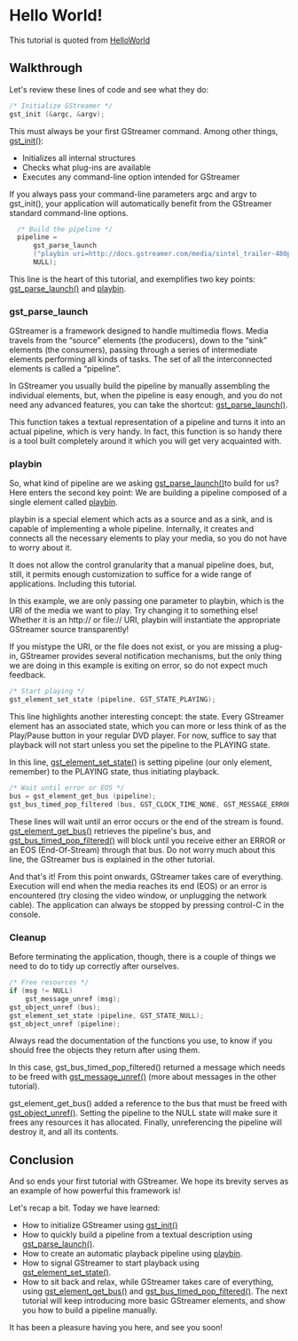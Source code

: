 # Hello World!
This tutorial is quoted from [HelloWorld](http://docs.gstreamer.com/pages/viewpage.action?pageId=327735)

## Walkthrough

Let's review these lines of code and see what they do:
```c
/* Initialize GStreamer */
gst_init (&argc, &argv);
```

This must always be your first GStreamer command. Among other things, [gst_init()](https://gstreamer.freedesktop.org/data/doc/gstreamer/head/gstreamer/html/gstreamer-Gst.html#gst-init):

  - Initializes all internal structures
  - Checks what plug-ins are available
  - Executes any command-line option intended for GStreamer

If you always pass your command-line parameters argc and argv to gst_init(), your application will automatically benefit from the GStreamer standard command-line options.

```c
  /* Build the pipeline */
  pipeline =
      gst_parse_launch
      ("playbin uri=http://docs.gstreamer.com/media/sintel_trailer-480p.webm",
      NULL);
```

This line is the heart of this tutorial, and exemplifies two key points: [gst_parse_launch()](https://gstreamer.freedesktop.org/data/doc/gstreamer/head/gstreamer/html/gstreamer-GstParse.html#gst-parse-launch) and [playbin](https://gstreamer.freedesktop.org/data/doc/gstreamer/head/gst-plugins-base-plugins/html/gst-plugins-base-plugins-playbin.html).

### gst_parse_launch
GStreamer is a framework designed to handle multimedia flows. Media travels from the “source” elements (the producers), down to the “sink” elements (the consumers), passing through a series of intermediate elements performing all kinds of tasks. The set of all the interconnected elements is called a “pipeline”.

In GStreamer you usually build the pipeline by manually assembling the individual elements, but, when the pipeline is easy enough, and you do not need any advanced features, you can take the shortcut: [gst_parse_launch()](https://gstreamer.freedesktop.org/data/doc/gstreamer/head/gstreamer/html/gstreamer-GstParse.html#gst-parse-launch).

This function takes a textual representation of a pipeline and turns it into an actual pipeline, which is very handy. In fact, this function is so handy there is a tool built completely around it which you will get very acquainted with.

### playbin
So, what kind of pipeline are we asking [gst_parse_launch()](https://gstreamer.freedesktop.org/data/doc/gstreamer/head/gstreamer/html/gstreamer-GstParse.html#gst-parse-launch)to build for us? Here enters the second key point: We are building a pipeline composed of a single element called [playbin](https://gstreamer.freedesktop.org/data/doc/gstreamer/head/gst-plugins-base-plugins/html/gst-plugins-base-plugins-playbin.html).

playbin is a special element which acts as a source and as a sink, and is capable of implementing a whole pipeline. Internally, it creates and connects all the necessary elements to play your media, so you do not have to worry about it.

It does not allow the control granularity that a manual pipeline does, but, still, it permits enough customization to suffice for a wide range of applications. Including this tutorial.

In this example, we are only passing one parameter to playbin, which is the URI of the media we want to play. Try changing it to something else! Whether it is an http:// or file:// URI, playbin will instantiate the appropriate GStreamer source transparently!

If you mistype the URI, or the file does not exist, or you are missing a plug-in, GStreamer provides several notification mechanisms, but the only thing we are doing in this example is exiting on error, so do not expect much feedback.

```c
/* Start playing */
gst_element_set_state (pipeline, GST_STATE_PLAYING);
```

This line highlights another interesting concept: the state.
Every GStreamer element has an associated state, which you can more or less think of as the Play/Pause button in your regular DVD player. For now, suffice to say that playback will not start unless you set the pipeline to the PLAYING state.

In this line, [gst_element_set_state()](https://gstreamer.freedesktop.org/data/doc/gstreamer/head/gstreamer/html/GstElement.html#gst-element-set-state) is setting pipeline (our only element, remember) to the PLAYING state, thus initiating playback.

```c
/* Wait until error or EOS */
bus = gst_element_get_bus (pipeline);
gst_bus_timed_pop_filtered (bus, GST_CLOCK_TIME_NONE, GST_MESSAGE_ERROR | GST_MESSAGE_EOS);
```

These lines will wait until an error occurs or the end of the stream is found. [gst_element_get_bus()](https://gstreamer.freedesktop.org/data/doc/gstreamer/head/gstreamer/html/GstElement.html#gst-element-get-bus) retrieves the pipeline's bus, and [gst_bus_timed_pop_filtered()](https://gstreamer.freedesktop.org/data/doc/gstreamer/head/gstreamer/html/GstBus.html#gst-bus-timed-pop-filtered) will block until you receive either an ERROR or an EOS (End-Of-Stream) through that bus. Do not worry much about this line, the GStreamer bus is explained in the other tutorial.

And that's it! From this point onwards, GStreamer takes care of everything. Execution will end when the media reaches its end (EOS) or an error is encountered (try closing the video window, or unplugging the network cable). The application can always be stopped by pressing control-C in the console.

### Cleanup
Before terminating the application, though, there is a couple of things we need to do to tidy up correctly after ourselves.
```c
/* Free resources */
if (msg != NULL)
    gst_message_unref (msg);
gst_object_unref (bus);
gst_element_set_state (pipeline, GST_STATE_NULL);
gst_object_unref (pipeline);
```
Always read the documentation of the functions you use, to know if you should free the objects they return after using them.

In this case, gst_bus_timed_pop_filtered() returned a message which needs to be freed with [gst_message_unref()](https://gstreamer.freedesktop.org/data/doc/gstreamer/head/gstreamer/html/GstMessage.html#gst-message-unref) (more about messages in the other tutorial).

gst_element_get_bus() added a reference to the bus that must be freed with [gst_object_unref()](https://gstreamer.freedesktop.org/data/doc/gstreamer/head/gstreamer/html/GstObject.html#gst-object-unref). Setting the pipeline to the NULL state will make sure it frees any resources it has allocated. Finally, unreferencing the pipeline will destroy it, and all its contents.

## Conclusion
And so ends your first tutorial with GStreamer. We hope its brevity serves as an example of how powerful this framework is!

Let's recap a bit. Today we have learned:
 - How to initialize GStreamer using [gst_init()](https://gstreamer.freedesktop.org/data/doc/gstreamer/head/gstreamer/html/gstreamer-Gst.html#gst-init)
 - How to quickly build a pipeline from a textual description using [gst_parse_launch()](https://gstreamer.freedesktop.org/data/doc/gstreamer/head/gstreamer/html/gstreamer-GstParse.html#gst-parse-launch).
 - How to create an automatic playback pipeline using [playbin](https://gstreamer.freedesktop.org/data/doc/gstreamer/head/gst-plugins-base-plugins/html/gst-plugins-base-plugins-playbin.html).
 - How to signal GStreamer to start playback using [gst_element_set_state()](https://gstreamer.freedesktop.org/data/doc/gstreamer/head/gstreamer/html/GstElement.html#gst-element-set-state).
 - How to sit back and relax, while GStreamer takes care of everything, using [gst_element_get_bus()](https://gstreamer.freedesktop.org/data/doc/gstreamer/head/gstreamer/html/GstElement.html#gst-element-get-bus) and [gst_bus_timed_pop_filtered()](https://gstreamer.freedesktop.org/data/doc/gstreamer/head/gstreamer/html/GstBus.html#gst-bus-timed-pop-filtered).
The next tutorial will keep introducing more basic GStreamer elements, and show you how to build a pipeline manually.

It has been a pleasure having you here, and see you soon!
